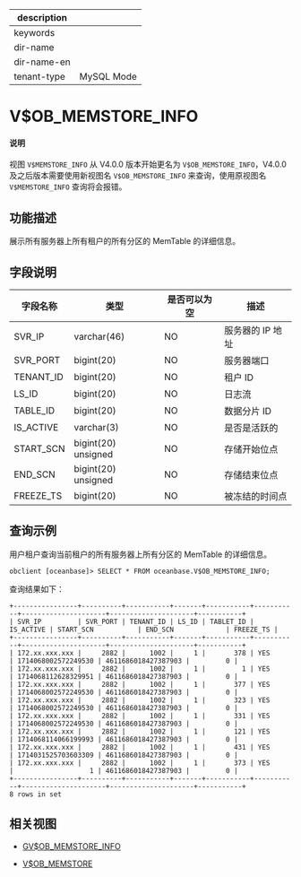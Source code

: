 |description||
|---|---|
|keywords||
|dir-name||
|dir-name-en||
|tenant-type|MySQL Mode|

# V$OB_MEMSTORE_INFO

<main id="notice" type='explain'>
<h4>说明</h4>
<p>视图 <code>V$MEMSTORE_INFO</code> 从 V4.0.0 版本开始更名为 <code>V$OB_MEMSTORE_INFO</code>，V4.0.0 及之后版本需要使用新视图名 <code>V$OB_MEMSTORE_INFO</code> 来查询，使用原视图名 <code>V$MEMSTORE_INFO</code> 查询将会报错。</p>
</main>

## 功能描述

展示所有服务器上所有租户的所有分区的 MemTable 的详细信息。

## 字段说明

| **字段名称** | **类型** | **是否可以为空** | **描述** |
| --- | --- | --- | --- |
| SVR_IP | varchar(46) | NO | 服务器的 IP 地址 |
| SVR_PORT | bigint(20) | NO | 服务器端口 |
| TENANT_ID | bigint(20) | NO | 租户 ID |
| LS_ID | bigint(20) | NO | 日志流 |
| TABLE_ID | bigint(20) | NO | 数据分片 ID |
| IS_ACTIVE | varchar(3) | NO | 是否是活跃的 |
| START_SCN | bigint(20) unsigned | NO | 存储开始位点 |
| END_SCN | bigint(20) unsigned | NO | 存储结束位点 |
| FREEZE_TS | bigint(20) | NO | 被冻结的时间点 |

## 查询示例

用户租户查询当前租户的所有服务器上所有分区的 MemTable 的详细信息。

```shell
obclient [oceanbase]> SELECT * FROM oceanbase.V$OB_MEMSTORE_INFO;
```

查询结果如下：

```shell
+----------------+----------+-----------+-------+-----------+-----------+---------------------+---------------------+-----------+
| SVR_IP         | SVR_PORT | TENANT_ID | LS_ID | TABLET_ID | IS_ACTIVE | START_SCN           | END_SCN             | FREEZE_TS |
+----------------+----------+-----------+-------+-----------+-----------+---------------------+---------------------+-----------+
| 172.xx.xxx.xxx |     2882 |      1002 |     1 |       378 | YES       | 1714068002572249530 | 4611686018427387903 |         0 |
| 172.xx.xxx.xxx |     2882 |      1002 |     1 |         1 | YES       | 1714068112628329951 | 4611686018427387903 |         0 |
| 172.xx.xxx.xxx |     2882 |      1002 |     1 |       377 | YES       | 1714068002572249530 | 4611686018427387903 |         0 |
| 172.xx.xxx.xxx |     2882 |      1002 |     1 |       323 | YES       | 1714068002572249530 | 4611686018427387903 |         0 |
| 172.xx.xxx.xxx |     2882 |      1002 |     1 |       331 | YES       | 1714068002572249530 | 4611686018427387903 |         0 |
| 172.xx.xxx.xxx |     2882 |      1002 |     1 |       121 | YES       | 1714068114066199993 | 4611686018427387903 |         0 |
| 172.xx.xxx.xxx |     2882 |      1002 |     1 |       431 | YES       | 1714031525703603309 | 4611686018427387903 |         0 |
| 172.xx.xxx.xxx |     2882 |      1002 |     1 |       373 | YES       |                   1 | 4611686018427387903 |         0 |
+----------------+----------+-----------+-------+-----------+-----------+---------------------+---------------------+-----------+
8 rows in set
```

## 相关视图

* [GV$OB_MEMSTORE_INFO](1700.gv-ob_memstore_info-of-mysql-mode.md)

* [V$OB_MEMSTORE](32000.v-ob_memstore-of-mysql-mode.md)
